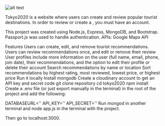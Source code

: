 ![alt text]([http://url/to/img.png](https://user-images.githubusercontent.com/50726914/172626430-84017112-6663-4a3e-8049-4ab9463082a3.png))

Tokyo2020 is a website where users can create and review popular tourist destinations. In order to review or create a , you must have an account. 

This project was created using Node.js, Express, MongoDB, and Bootstrap. Passport.js was used to handle authentication.
APIs: Google Maps API

Features
Users can create, edit, and remove tourist recommendations.
Users can review recommendations once, and edit or remove their review
User profiles include more information on the user (full name, email, phone, join date), their recommendations, and the option to edit their profile or delete their account
Search recommendations by name or location
Sort recommendations by highest rating, most reviewed, lowest price, or highest price
Run it locally
Install mongodb
Create a cloudinary account to get an API key and secret code
git clone repository
cd tokyo2020
npm install
Create a .env file (or just export manually in the terminal) in the root of the project and add the following:

DATABASEURL='<url>'
API_KEY=''<key>
API_SECRET='<secret>'
Run mongod in another terminal and node app.js in the terminal with the project.

Then go to localhost:3000.

